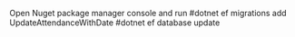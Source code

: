 Open Nuget package manager console and run
#dotnet ef migrations add UpdateAttendanceWithDate
#dotnet ef database update
